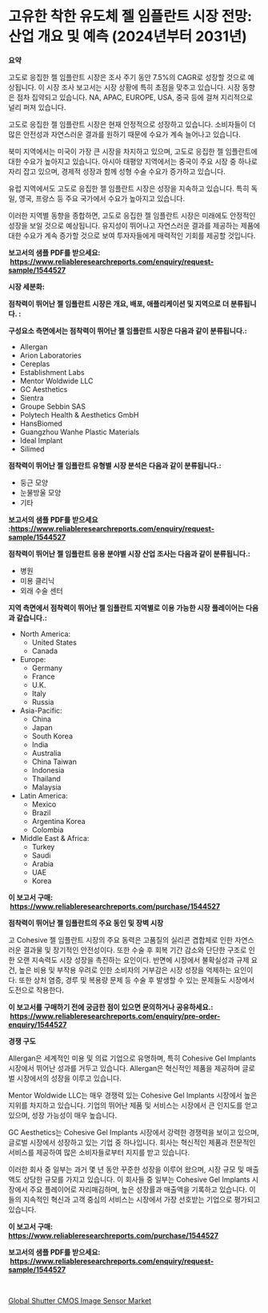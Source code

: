 <p><h1>고유한 착한 유도체 젤 임플란트 시장 전망: 산업 개요 및 예측 (2024년부터 2031년)</h1></p><p><strong>요약</strong></p>
<p><p>고도로 응집한 젤 임플란트 시장은 조사 주기 동안 7.5%의 CAGR로 성장할 것으로 예상됩니다. 이 시장 조사 보고서는 시장 상황에 특히 초점을 맞추고 있습니다. 시장 동향은 점차 집약되고 있습니다. NA, APAC, EUROPE, USA, 중국 등에 걸쳐 지리적으로 널리 퍼져 있습니다.</p><p>고도로 응집한 젤 임플란트 시장은 현재 안정적으로 성장하고 있습니다. 소비자들이 더 많은 안전성과 자연스러운 결과를 원하기 때문에 수요가 계속 늘어나고 있습니다.</p><p>북미 지역에서는 미국이 가장 큰 시장을 차지하고 있으며, 고도로 응집한 젤 임플란트에 대한 수요가 높아지고 있습니다. 아시아 태평양 지역에서는 중국이 주요 시장 중 하나로 자리 잡고 있으며, 경제적 성장과 함께 성형 수술 수요가 증가하고 있습니다.</p><p>유럽 지역에서도 고도로 응집한 젤 임플란트 시장은 성장을 지속하고 있습니다. 특히 독일, 영국, 프랑스 등 주요 국가에서 수요가 높아지고 있습니다.</p><p>이러한 지역별 동향을 종합하면, 고도로 응집한 젤 임플란트 시장은 미래에도 안정적인 성장을 보일 것으로 예상됩니다. 유지성이 뛰어나고 자연스러운 결과를 제공하는 제품에 대한 수요가 계속 증가할 것으로 보여 투자자들에게 매력적인 기회를 제공할 것입니다.</p></p>
<p><strong>보고서의 샘플 PDF를 받으세요: &nbsp;<a href="https://www.reliableresearchreports.com/enquiry/request-sample/1544527">https://www.reliableresearchreports.com/enquiry/request-sample/1544527</a></strong></p>
<p><strong>시장 세분화:</strong></p>
<p><strong> 점착력이 뛰어난 젤 임플란트 시장은 개요, 배포, 애플리케이션 및 지역으로 더 분류됩니다. :</strong></p>
<p><strong>구성요소 측면에서는 점착력이 뛰어난 젤 임플란트 시장은 다음과 같이 분류됩니다.:</strong></p>
<p><ul><li>Allergan</li><li>Arion Laboratories</li><li>Cereplas</li><li>Establishment Labs</li><li>Mentor Woldwide LLC</li><li>GC Aesthetics</li><li>Sientra</li><li>Groupe Sebbin SAS</li><li>Polytech Health & Aesthetics GmbH</li><li>HansBiomed</li><li>Guangzhou Wanhe Plastic Materials</li><li>Ideal Implant</li><li>Silimed</li></ul></p>
<p><strong> 점착력이 뛰어난 젤 임플란트 유형별 시장 분석은 다음과 같이 분류됩니다.:</strong></p>
<p><ul><li>둥근 모양</li><li>눈물방울 모양</li><li>기타</li></ul></p>
<p><strong>보고서의 샘플 PDF를 받으세요 :<a href="https://www.reliableresearchreports.com/enquiry/request-sample/1544527">https://www.reliableresearchreports.com/enquiry/request-sample/1544527</a></strong></p>
<p><strong> 점착력이 뛰어난 젤 임플란트 응용 분야별 시장 산업 조사는 다음과 같이 분류됩니다.:</strong></p>
<p><ul><li>병원</li><li>미용 클리닉</li><li>외래 수술 센터</li></ul></p>
<p><strong>지역 측면에서 점착력이 뛰어난 젤 임플란트 지역별로 이용 가능한 시장 플레이어는 다음과 같습니다.:</strong></p>
<p><ul>
    <li>
        North America:
        <ul>
            <li>United States</li>
            <li>Canada</li>
        </ul>
    </li>
    <li>
        Europe:
        <ul>
            <li>Germany</li>
            <li>France</li>
            <li>U.K.</li>
            <li>Italy</li>
            <li>Russia</li>
        </ul>
    </li>
    <li>
        Asia-Pacific:
        <ul>
            <li>China</li>
            <li>Japan</li>
            <li>South Korea</li>
            <li>India</li>
            <li>Australia</li>
            <li>China Taiwan</li>
            <li>Indonesia</li>
            <li>Thailand</li>
            <li>Malaysia</li>
        </ul>
    </li>
    <li>
        Latin America:
        <ul>
            <li>Mexico</li>
            <li>Brazil</li>
            <li>Argentina Korea</li>
            <li>Colombia</li>
        </ul>
    </li>
    <li>
        Middle East & Africa:
        <ul>
            <li>Turkey</li>
            <li>Saudi</li>
            <li>Arabia</li>
            <li>UAE</li>
            <li>Korea</li>
        </ul>
    </li>
    </ul></p>
<p><strong>이 보고서 구매: &nbsp;<a href="https://www.reliableresearchreports.com/purchase/1544527">https://www.reliableresearchreports.com/purchase/1544527</a></strong></p>
<p><strong>점착력이 뛰어난 젤 임플란트의 주요 동인 및 장벽 시장</strong></p>
<p><p>고 Cohesive 젤 임플란트 시장의 주요 동력은 고품질의 실리콘 겹합체로 인한 자연스러운 결과물 및 장기적인 안전성이다. 또한 수술 후 회복 기간 감소와 단단한 구조로 인한 오랜 지속력도 시장 성장을 촉진하는 요인이다. 반면에 시장에서 불확실성과 규제 요건, 높은 비용 및 부작용 우려로 인한 소비자의 거부감은 시장 성장을 억제하는 요인이다. 또한 상처 염증, 경루 및 복용량 문제 등 수술 후 발생할 수 있는 문제들도 시장에서 도전으로 작용한다.</p></p>
<p><strong>이 보고서를 구매하기 전에 궁금한 점이 있으면 문의하거나 공유하세요.: &nbsp;<a href="https://www.reliableresearchreports.com/enquiry/pre-order-enquiry/1544527">https://www.reliableresearchreports.com/enquiry/pre-order-enquiry/1544527</a></strong></p>
<p><strong>경쟁 구도</strong></p>
<p><p>Allergan은 세계적인 미용 및 의료 기업으로 유명하며, 특히 Cohesive Gel Implants 시장에서 뛰어난 성과를 거두고 있습니다. Allergan은 혁신적인 제품을 제공하며 글로벌 시장에서의 성장을 이루고 있습니다.</p><p>Mentor Woldwide LLC는 매우 경쟁력 있는 Cohesive Gel Implants 시장에서 높은 지위를 차지하고 있습니다. 기업의 뛰어난 제품 및 서비스는 시장에서 큰 인지도를 얻고 있으며, 성장 가능성이 매우 높습니다.</p><p>GC Aesthetics는 Cohesive Gel Implants 시장에서 강력한 경쟁력을 보이고 있으며, 글로벌 시장에서 성장하고 있는 기업 중 하나입니다. 회사는 혁신적인 제품과 전문적인 서비스를 제공하여 많은 소비자들로부터 지지를 받고 있습니다.</p><p>이러한 회사 중 일부는 과거 몇 년 동안 꾸준한 성장을 이루어 왔으며, 시장 규모 및 매출액도 상당한 규모를 가지고 있습니다. 이 회사들 중 일부는 Cohesive Gel Implants 시장에서 주요 플레이어로 자리매김하며, 높은 성장률과 매출액을 기록하고 있습니다. 이들의 지속적인 혁신과 고객 중심의 서비스는 시장에서 가장 선호받는 기업으로 평가되고 있습니다.</p></p>
<p><strong>이 보고서 구매: &nbsp; <a href="https://www.reliableresearchreports.com/purchase/1544527">https://www.reliableresearchreports.com/purchase/1544527</a></strong></p>
<p><strong>보고서의 샘플 PDF를 받으세요: &nbsp;<a href="https://www.reliableresearchreports.com/enquiry/request-sample/1544527">https://www.reliableresearchreports.com/enquiry/request-sample/1544527</a></strong><strong></strong></p>
<p>&nbsp;</p>
<p><p><a href="https://github.com/ChiragRP21/Market-Research-Report-List-4/blob/main/global-shutter-cmos-image-sensor-market.md">Global Shutter CMOS Image Sensor Market</a></p></p>